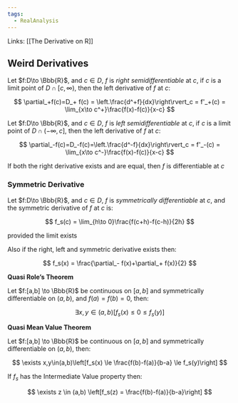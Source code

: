 ```yaml
---
tags:
  - RealAnalysis
---
```

Links: [[The Derivative on R]]
## Weird Derivatives

Let $f:D\to \Bbb{R}$, and $c \in D$, $f$ is _right semidifferentiable_ at $c$, if $c$ is a limit point of ${D\cap [c, \infty)}$, then the left derivative of $f$ at $c$:

$$ \partial_+f(c)=D_+ f(c) = \left.\frac{d^+f}{dx}\right\rvert_c = f'_+(c) = \lim_{x\to c^+}\frac{f(x)-f(c)}{x-c} $$

Let $f:D\to \Bbb{R}$, and $c \in D$, $f$ is _left semidifferentiable_ at $c$, if $c$ is a limit point of ${D\cap (-\infty, c]}$, then the left derivative of $f$ at $c$:

$$ \partial_-f(c)=D_-f(c)=\left.\frac{d^-f}{dx}\right\rvert_c = f'_-(c) = \lim_{x\to c^-}\frac{f(x)-f(c)}{x-c} $$

If both the right derivative exists and are equal, then $f$ is differentiable at $c$

### Symmetric Derivative

Let $f:D\to \Bbb{R}$, and $c\in D$, $f$ is _symmetrically differentiable_ at $c$, and the symmetric derivative of $f$ at $c$ is:

$$ f_s(c) = \lim_{h\to 0}\frac{f(c+h)-f(c-h)}{2h} $$

provided the limit exists

Also if the right, left and symmetric derivative exists then:

$$ f_s(x) = \frac{\partial_- f(x)+\partial_+ f(x)}{2} $$

**************************Quasi Role’s Theorem**************************

Let $f:[a,b] \to \Bbb{R}$ be continuous on $[a,b]$ and symmetrically differentiable on $(a,b)$, and $f(a) = f(b) =0$, then:

$$ \exists x,y\in(a,b)[f_s(x) \le 0 \le f_s(y)] $$

**************************************************Quasi Mean Value Theorem**************************************************

Let $f:[a,b] \to \Bbb{R}$ be continuous on $[a,b]$ and symmetrically differentiable on $(a,b)$, then:

$$ \exists x,y\in(a,b)\left[f_s(x) \le \frac{f(b)-f(a)}{b-a} \le f_s(y)\right] $$

If $f_s$ has the Intermediate Value property then:

$$ \exists z \in (a,b) \left[f_s(z) = \frac{f(b)-f(a)}{b-a}\right] $$
